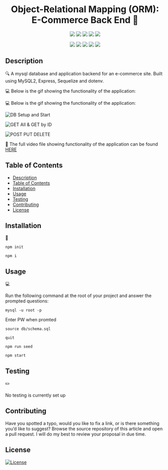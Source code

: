 <h1 align="center">Object-Relational Mapping (ORM): E-Commerce Back End 👋</h1>
  
<p align="center">
    <img src="https://img.shields.io/github/repo-size/arielo5/E-Commerce_Back_End" />
    <img src="https://img.shields.io/github/languages/top/arielo5/E-Commerce_Back_End"  />
    <img src="https://img.shields.io/github/issues/arielo5/E-Commerce_Back_End" />
    <img src="https://img.shields.io/github/last-commit/arielo5/E-Commerce_Back_End" >
    <a href="https://github.com/jpd61"><img src="https://img.shields.io/github/followers/arielo5?style=social" target="_blank" /></a>
    
</p>
  
<p align="center">
    <img src="https://img.shields.io/badge/Javascript-yellow" />
    <img src="https://img.shields.io/badge/express-orange" />
    <img src="https://img.shields.io/badge/Sequelize-blue"  />
    <img src="https://img.shields.io/badge/mySQL-blue"  />
    <img src="https://img.shields.io/badge/dotenv-green" />
</p>

## Description

🔍 A mysql database and application backend for an e-commerce site. Built using MySQL2, Express, Sequelize and dotenv.

💻 Below is the gif showing the functionality of the application:

💻 Below is the gif showing the functionality of the application:
  
![DB Setup and Start](./assets/images/DB_setup_and_start.gif)

![GET All & GET by ID](./assets/images/GET_all_and_GET_by_ID.gif)

![POST PUT DELETE](./assets/images/POST_PUT_DELETE.gif)

🎥 The full video file showing functionality of the application can be found [HERE](https://drive.google.com/file/d/1PJwIrARVhd1Km3vQbqVshtNbMmeU1w09/view?usp=sharing)

## Table of Contents
- [Description](#description)
- [Table of Contents](#table-of-contents)
- [Installation](#installation)
- [Usage](#usage)
- [Testing](#testing)
- [Contributing](#contributing)
- [License](#license)

## Installation
💾   
  
`npm init`

`npm i`

  
## Usage
💻   
  
Run the following command at the root of your project and answer the prompted questions:

`mysql -u root -p`

Enter PW when promted

`source db/schema.sql`

`quit`

`npm run seed`
  
`npm start`

## Testing
✏️

No testing is currently set up

## Contributing

Have you spotted a typo, would you like to fix a link, or is there something you’d like to suggest? Browse the source repository of this article and open a pull request. I will do my best to review your proposal in due time.

## License

  [![License](https://img.shields.io/badge/License-MIT-brightgreen)](https://choosealicense.com/licenses/mit/)